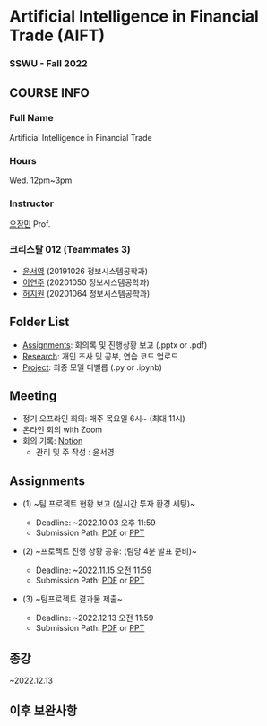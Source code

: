 # Artificial Intelligence in Financial Trade (AIFT)
### SSWU - Fall 2022

## COURSE INFO
### Full Name
  Artificial Intelligence in Financial Trade
### Hours
  Wed. 12pm~3pm
### Instructor
  [오장민](https://github.com/jangmino/AIFT2022.git) Prof.
### 크리스탈 012 (Teammates 3)
  - [윤서영](https://github.com/YoonSeoyeong) (20191026 정보시스템공학과)
  - [이연주](https://github.com/yeonju52) (20201050 정보시스템공학과)
  - [허지원](https://github.com/JiwonHeo01) (20201064 정보시스템공학과)

## Folder List
- [Assignments](https://github.com/yeonju52/AIFT2022/tree/main/Assignments): 회의록 및 진행상황 보고 (.pptx or .pdf)
- [Research](https://github.com/yeonju52/AIFT2022/tree/main/Research): 개인 조사 및 공부, 연습 코드 업로드
- [Project](https://github.com/yeonju52/AIFT2022/tree/main/Project): 최종 모델 디벨롭 (.py or .ipynb)

## Meeting
- 정기 오프라인 회의: 매주 목요일 6시~ (최대 11시)
- 온라인 회의 with Zoom
- 회의 기록: [Notion](https://shiny-rock-5a0.notion.site/AIFT-Artificial-Intelligence-in-Finacial-Trading-2022-814994c39aad491b913976cef3fffd82)
  - 관리 및 주 작성 : 윤서영

## Assignments
- (1) ~팀 프로젝트 현황 보고 (실시간 투자 환경 세팅)~
  - Deadline: ~2022.10.03 오후 11:59
  - Submission Path: [PDF](https://github.com/yeonju52/AIFT2022/blob/main/Assignments/%5BAIFT%5D%20221003_BranchFlow.pdf) or [PPT](https://github.com/yeonju52/AIFT2022/blob/main/Assignments/%5BAIFT%5D%20221003_BranchFlow.pptx)
  
- (2) ~프로젝트 진행 상황 공유: (팀당 4분 발표 준비)~
  - Deadline: ~2022.11.15 오전 11:59
  - Submission Path: [PDF](https://github.com/yeonju52/AIFT2022/blob/main/Assignments/%5BAIFT%5D%20221115_envSetting.pdf) or [PPT](https://github.com/yeonju52/AIFT2022/blob/main/Assignments/%5BAIFT%5D%20221115_envSetting.pptx)

- (3) ~팀프로젝트 결과물 제출~
  -   Deadline: ~2022.12.13 오전 11:59
  -   Submission Path: [PDF](https://github.com/FALL2022-AIFT/Crystal012/blob/main/Assignments/%5BAIFT%5D%20221213_FinalProjectReview.pdf) or [PPT](https://github.com/FALL2022-AIFT/Crystal012/blob/main/Assignments/%5BAIFT%5D%20221213_FinalProjectReview.pptx)

## 종강
~2022.12.13

## 이후 보완사항
